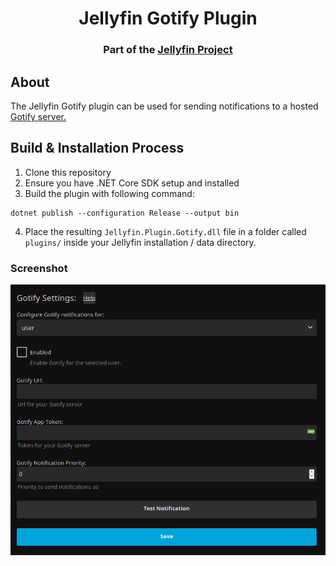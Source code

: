 <h1 align="center">Jellyfin Gotify Plugin</h1>
<h3 align="center">Part of the <a href="https://jellyfin.org/">Jellyfin Project</a></h3>

## About

The Jellyfin Gotify plugin can be used for sending notifications to a hosted <a href="https://gotify.net/">Gotify server.</a>

## Build & Installation Process

1. Clone this repository
2. Ensure you have .NET Core SDK setup and installed
3. Build the plugin with following command:

```
dotnet publish --configuration Release --output bin
```

4. Place the resulting `Jellyfin.Plugin.Gotify.dll` file in a folder called `plugins/` inside your Jellyfin installation / data directory.

### Screenshot

<img src=screenshot.png>
